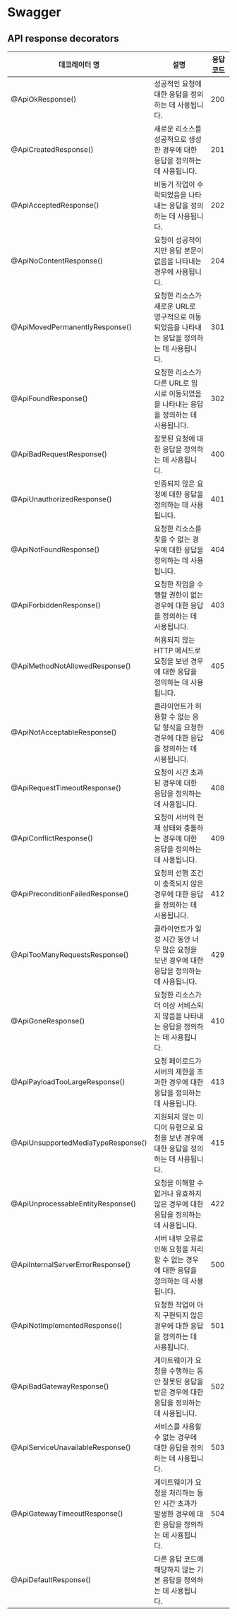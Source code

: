 # Swagger

## API response decorators

| 데코레이터 명                      | 설명                                                                                            | 응답 코드 |
| ---------------------------------- | ----------------------------------------------------------------------------------------------- | --------- |
| @ApiOkResponse()                   | 성공적인 요청에 대한 응답을 정의하는 데 사용됩니다.                                             | 200       |
| @ApiCreatedResponse()              | 새로운 리소스를 성공적으로 생성한 경우에 대한 응답을 정의하는 데 사용됩니다.                    | 201       |
| @ApiAcceptedResponse()             | 비동기 작업이 수락되었음을 나타내는 응답을 정의하는 데 사용됩니다.                              | 202       |
| @ApiNoContentResponse()            | 요청이 성공적이지만 응답 본문이 없음을 나타내는 경우에 사용됩니다.                              | 204       |
| @ApiMovedPermanentlyResponse()     | 요청한 리소스가 새로운 URL로 영구적으로 이동되었음을 나타내는 응답을 정의하는 데 사용됩니다.    | 301       |
| @ApiFoundResponse()                | 요청한 리소스가 다른 URL로 임시로 이동되었음을 나타내는 응답을 정의하는 데 사용됩니다.          | 302       |
| @ApiBadRequestResponse()           | 잘못된 요청에 대한 응답을 정의하는 데 사용됩니다.                                               | 400       |
| @ApiUnauthorizedResponse()         | 인증되지 않은 요청에 대한 응답을 정의하는 데 사용됩니다.                                        | 401       |
| @ApiNotFoundResponse()             | 요청한 리소스를 찾을 수 없는 경우에 대한 응답을 정의하는 데 사용됩니다.                         | 404       |
| @ApiForbiddenResponse()            | 요청한 작업을 수행할 권한이 없는 경우에 대한 응답을 정의하는 데 사용됩니다.                     | 403       |
| @ApiMethodNotAllowedResponse()     | 허용되지 않는 HTTP 메서드로 요청을 보낸 경우에 대한 응답을 정의하는 데 사용됩니다.              | 405       |
| @ApiNotAcceptableResponse()        | 클라이언트가 허용할 수 없는 응답 형식을 요청한 경우에 대한 응답을 정의하는 데 사용됩니다.       | 406       |
| @ApiRequestTimeoutResponse()       | 요청이 시간 초과된 경우에 대한 응답을 정의하는 데 사용됩니다.                                   | 408       |
| @ApiConflictResponse()             | 요청이 서버의 현재 상태와 충돌하는 경우에 대한 응답을 정의하는 데 사용됩니다.                   | 409       |
| @ApiPreconditionFailedResponse()   | 요청의 선행 조건이 충족되지 않은 경우에 대한 응답을 정의하는 데 사용됩니다.                     | 412       |
| @ApiTooManyRequestsResponse()      | 클라이언트가 일정 시간 동안 너무 많은 요청을 보낸 경우에 대한 응답을 정의하는 데 사용됩니다.    | 429       |
| @ApiGoneResponse()                 | 요청한 리소스가 더 이상 서비스되지 않음을 나타내는 응답을 정의하는 데 사용됩니다.               | 410       |
| @ApiPayloadTooLargeResponse()      | 요청 페이로드가 서버의 제한을 초과한 경우에 대한 응답을 정의하는 데 사용됩니다.                 | 413       |
| @ApiUnsupportedMediaTypeResponse() | 지원되지 않는 미디어 유형으로 요청을 보낸 경우에 대한 응답을 정의하는 데 사용됩니다.            | 415       |
| @ApiUnprocessableEntityResponse()  | 요청을 이해할 수 없거나 유효하지 않은 경우에 대한 응답을 정의하는 데 사용됩니다.                | 422       |
| @ApiInternalServerErrorResponse()  | 서버 내부 오류로 인해 요청을 처리할 수 없는 경우에 대한 응답을 정의하는 데 사용됩니다.          | 500       |
| @ApiNotImplementedResponse()       | 요청한 작업이 아직 구현되지 않은 경우에 대한 응답을 정의하는 데 사용됩니다.                     | 501       |
| @ApiBadGatewayResponse()           | 게이트웨이가 요청을 수행하는 동안 잘못된 응답을 받은 경우에 대한 응답을 정의하는 데 사용됩니다. | 502       |
| @ApiServiceUnavailableResponse()   | 서비스를 사용할 수 없는 경우에 대한 응답을 정의하는 데 사용됩니다.                              | 503       |
| @ApiGatewayTimeoutResponse()       | 게이트웨이가 요청을 처리하는 동안 시간 초과가 발생한 경우에 대한 응답을 정의하는 데 사용됩니다. | 504       |
| @ApiDefaultResponse()              | 다른 응답 코드에 해당하지 않는 기본 응답을 정의하는 데 사용됩니다.                              |           |
